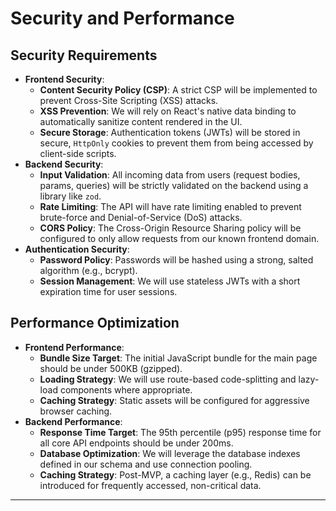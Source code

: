 # Security and Performance

## **Security Requirements**

  * **Frontend Security**:
      * **Content Security Policy (CSP)**: A strict CSP will be implemented to prevent Cross-Site Scripting (XSS) attacks.
      * **XSS Prevention**: We will rely on React's native data binding to automatically sanitize content rendered in the UI.
      * **Secure Storage**: Authentication tokens (JWTs) will be stored in secure, `HttpOnly` cookies to prevent them from being accessed by client-side scripts.
  * **Backend Security**:
      * **Input Validation**: All incoming data from users (request bodies, params, queries) will be strictly validated on the backend using a library like `zod`.
      * **Rate Limiting**: The API will have rate limiting enabled to prevent brute-force and Denial-of-Service (DoS) attacks.
      * **CORS Policy**: The Cross-Origin Resource Sharing policy will be configured to only allow requests from our known frontend domain.
  * **Authentication Security**:
      * **Password Policy**: Passwords will be hashed using a strong, salted algorithm (e.g., bcrypt).
      * **Session Management**: We will use stateless JWTs with a short expiration time for user sessions.

## **Performance Optimization**

  * **Frontend Performance**:
      * **Bundle Size Target**: The initial JavaScript bundle for the main page should be under 500KB (gzipped).
      * **Loading Strategy**: We will use route-based code-splitting and lazy-load components where appropriate.
      * **Caching Strategy**: Static assets will be configured for aggressive browser caching.
  * **Backend Performance**:
      * **Response Time Target**: The 95th percentile (p95) response time for all core API endpoints should be under 200ms.
      * **Database Optimization**: We will leverage the database indexes defined in our schema and use connection pooling.
      * **Caching Strategy**: Post-MVP, a caching layer (e.g., Redis) can be introduced for frequently accessed, non-critical data.

-----
